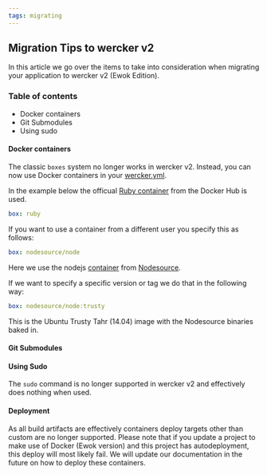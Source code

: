 ```yaml
---
tags: migrating
---
```


## Migration Tips to wercker v2

In this article we go over the items to take into consideration when
migrating your application to wercker v2 (Ewok Edition).

### Table of contents

* Docker containers
* Git Submodules
* Using sudo

#### Docker containers

The classic `boxes` system no longer works in wercker v2. Instead, you
can now use Docker containers in your
[wercker.yml](/learn/wercker-yml/03_sections.html).

In the example below the officual [Ruby
container](https://registry.hub.docker.com/u/library/ruby/) from the
Docker Hub is used.

```yaml
box: ruby
```

If you want to use a container from a different user you specify this as
follows:

```yaml
box: nodesource/node
```

Here we use the nodejs [container](https://registry.hub.docker.com/u/nodesource/node/) from
[Nodesource](https://nodesource.com/).

If we want to specify a specific version or tag we do that in the
following way:

```yaml
box: nodesource/node:trusty
```

This is the Ubuntu Trusty Tahr (14.04) image with the Nodesource
binaries baked in.

#### Git Submodules

#### Using Sudo

The `sudo` command is no longer supported in wercker v2 and effectively
does nothing when used.

#### Deployment

As all build artifacts are effectively containers deploy targets other
than custom are no longer supported. Please note that if you update a
project to make use of Docker (Ewok version) and this project has
autodeployment, this deploy will most likely fail. We will update our documentation in
the future on how to deploy these containers.
